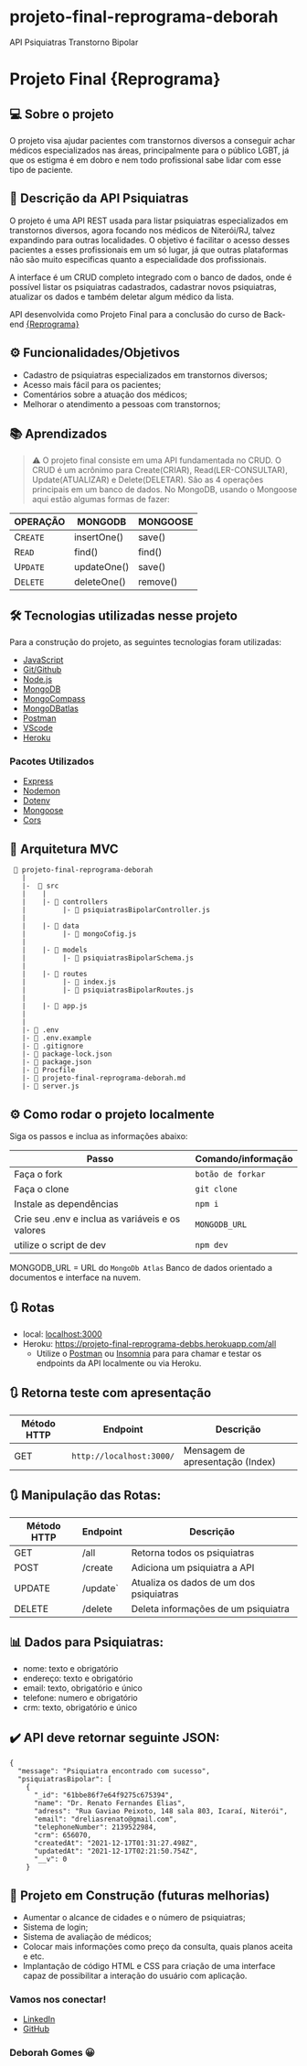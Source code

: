 # projeto-final-reprograma-deborah
API Psiquiatras Transtorno Bipolar

# Projeto Final {Reprograma}



## 💻 Sobre o projeto



O projeto visa ajudar pacientes com transtornos diversos a conseguir achar médicos especializados nas áreas, principalmente para o público LGBT, já que os estigma é em dobro e nem todo profissional sabe lidar com esse tipo de paciente.





## 🚀 Descrição da API Psiquiatras



O projeto é uma API REST usada para listar psiquiatras especializados em transtornos diversos, agora focando nos médicos de Niterói/RJ, talvez expandindo para outras localidades. O objetivo é facilitar o acesso desses pacientes a esses profissionais em um só lugar, já que outras plataformas não são muito especificas quanto a especialidade dos profissionais. 

A interface é um CRUD completo integrado com o banco de dados, onde é possível listar os psiquiatras cadastrados, cadastrar novos psiquiatras, atualizar os dados e também deletar algum médico da lista.

API desenvolvida como Projeto Final para a conclusão do curso de Back-end [{Reprograma}](https://reprograma.com.br/)





## ⚙️ Funcionalidades/Objetivos

- Cadastro de psiquiatras especializados em transtornos diversos;
- Acesso mais fácil para os pacientes;
- Comentários sobre a atuação dos médicos;
- Melhorar o atendimento a pessoas com transtornos;





## 📚 Aprendizados

> ⚠️ O projeto final consiste em uma API fundamentada no CRUD. O CRUD é um acrônimo para Create(CRIAR), Read(LER-CONSULTAR), Update(ATUALIZAR) e Delete(DELETAR). São as 4 operações principais em um banco de dados. No MongoDB, usando o Mongoose aqui estão algumas formas de fazer:



| OPERAÇÃO | MONGODB     | MONGOOSE |
| -------- | ----------- | -------- |
| C`REATE` | insertOne() | save()   |
| R`EAD`   | find()      | find()   |
| U`PDATE` | updateOne() | save()   |
| D`ELETE` | deleteOne() | remove() |





## 🛠️ Tecnologias utilizadas nesse projeto



Para a construção do projeto, as seguintes tecnologias foram utilizadas:

- [JavaScript](https://www.javascript.com/)
- [Git/Github](https://github.com/)
- [Node.js](https://nodejs.org/en/)
- [MongoDB](https://www.mongodb.com/)
- [MongoCompass](https://www.mongodb.com/pt-br/products/compass)
- [MongoDBatlas](https://www.mongodb.com/cloud/atlas)
- [Postman](https://www.postman.com/)
- [VScode](https://code.visualstudio.com/)
- [Heroku](https://dashboard.heroku.com/apps)

### Pacotes Utilizados

- [Express](https://expressjs.com/pt-br/)
- [Nodemon](https://nodemon.io/)
- [Dotenv](https://www.npmjs.com/package/dotenv)
- [Mongoose](https://mongoosejs.com/)
- [Cors](https://www.npmjs.com/package/cors)





## 📁 Arquitetura MVC

```
 📁 projeto-final-reprograma-deborah
   |
   |-  📁 src
   |    |
   |    |- 📁 controllers
   |         |- 📑 psiquiatrasBipolarController.js
   |
   |    |- 📁 data
   |         |- 📑 mongoCofig.js
   |
   |    |- 📁 models
   |         |- 📑 psiquiatrasBipolarSchema.js
   |
   |    |- 📁 routes
   |         |- 📑 index.js 
   |         |- 📑 psiquiatrasBipolarRoutes.js
   |
   |    |- 📑 app.js
   |
   |
   |- 📑 .env
   |- 📑 .env.example
   |- 📑 .gitignore
   |- 📑 package-lock.json
   |- 📑 package.json
   |- 📑 Procfile
   |- 📑 projeto-final-reprograma-deborah.md
   |- 📑 server.js
```





## ⚙️ Como rodar o projeto localmente

Siga os passos e inclua as informações abaixo:

| Passo                                            | Comando/informação |
| ------------------------------------------------ | ------------------ |
| Faça o fork                                      | `botão de forkar`  |
| Faça o clone                                     | `git clone`        |
| Instale as dependências                          | `npm i`            |
| Crie seu .env e inclua as variáveis e os valores | `MONGODB_URL`      |
| utilize o script de dev                          | `npm dev`          |

MONGODB_URL = URL do `MongoDb Atlas` Banco de dados orientado a documentos e interface na nuvem.





## 🔃 Rotas

- local: [localhost:3000](http://localhost:3000/)
- Heroku: https://projeto-final-reprograma-debbs.herokuapp.com/all
  - Utilize o [Postman](https://www.postman.com/) ou [Insomnia](https://insomnia.rest/download/) para para chamar e testar os endpoints da API localmente ou via Heroku.





## 🔃 Retorna teste com apresentação

| Método HTTP | Endpoint                 | Descrição                        |
| ----------- | ------------------------ | -------------------------------- |
| GET         | `http://localhost:3000/` | Mensagem de apresentação (Index) |





## 🔃 Manipulação das Rotas:

| Método HTTP | Endpoint | Descrição                               |
| ----------- | -------- | --------------------------------------- |
| GET         | /all     | Retorna todos os psiquiatras            |
| POST        | /create  | Adiciona um psiquiatra a API            |
| UPDATE      | /update` | Atualiza os dados de um dos psiquiatras |
| DELETE      | /delete  | Deleta informações de um psiquiatra     |





## 📊 Dados para Psiquiatras:



- nome: texto e obrigatório
- endereço: texto e obrigatório
- email: texto, obrigatório e único
- telefone: numero e obrigatório
- crm: texto, obrigatório e único





## ✔️ API deve retornar seguinte JSON:

```
{
  "message": "Psiquiatra encontrado com sucesso",
  "psiquiatrasBipolar": [
    {
      "_id": "61bbe86f7e64f9275c675394",
      "name": "Dr. Renato Fernandes Elias",
      "adress": "Rua Gaviao Peixoto, 148 sala 803, Icaraí, Niterói",
      "email": "dreliasrenato@gmail.com",
      "telephoneNumber": 2139522984,
      "crm": 656070,
      "createdAt": "2021-12-17T01:31:27.498Z",
      "updatedAt": "2021-12-17T02:21:50.754Z",
      "__v": 0
    }
```





## 🚧 Projeto em Construção (futuras melhorias)



- Aumentar o alcance de cidades e o número de psiquiatras;
- Sistema de login;
- Sistema de avaliação de médicos;
- Colocar mais informações como preço da consulta, quais planos aceita e etc.
- Implantação de código HTML e CSS para criação de uma interface capaz de possibilitar a interação do usuário com aplicação.



### Vamos nos conectar!

- [LinkedIn](https://www.https://www.linkedin.com/in/deborahgomes123/)
- [GitHub](https://github.com/debbsgomes)



### Deborah Gomes 😀 
